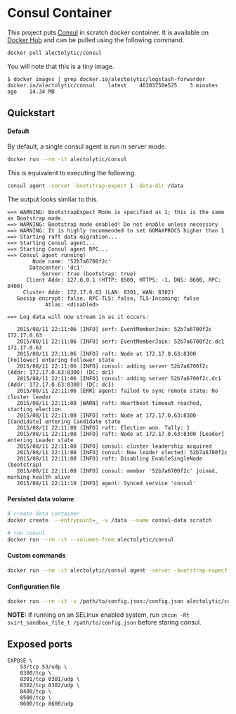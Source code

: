 # Consul Container

This project puts [Consul](https://github.com/hashicorp/consul) in scratch docker container. It is available on [Docker Hub](https://registry.hub.docker.com/u/alectolytic/consul/) and can be pulled using the following command.

```sh
docker pull alectolytic/consul
```

You will note that this is a tiny image.
```
$ docker images | grep docker.io/alectolytic/logstash-forwarder
docker.io/alectolytic/consul    latest    46303750e525    3 minutes ago    14.34 MB
```

## Quickstart

#### Default

By default, a single consul agent is run in server mode.

```sh
docker run --rm -it alectolytic/consul
```

This is equivalent to executing the following.

```sh
consul agent -server -bootstrap-expect 1 -data-dir /data
```

The output looks similar to this.

```
==> WARNING: BootstrapExpect Mode is specified as 1; this is the same as Bootstrap mode.
==> WARNING: Bootstrap mode enabled! Do not enable unless necessary
==> WARNING: It is highly recommended to set GOMAXPROCS higher than 1
==> Starting raft data migration...
==> Starting Consul agent...
==> Starting Consul agent RPC...
==> Consul agent running!
        Node name: '52b7a6700f2c'
       Datacenter: 'dc1'
           Server: true (bootstrap: true)
      Client Addr: 127.0.0.1 (HTTP: 8500, HTTPS: -1, DNS: 8600, RPC: 8400)
     Cluster Addr: 172.17.0.63 (LAN: 8301, WAN: 8302)
   Gossip encrypt: false, RPC-TLS: false, TLS-Incoming: false
            Atlas: <disabled>

==> Log data will now stream in as it occurs:

   2015/08/11 22:11:06 [INFO] serf: EventMemberJoin: 52b7a6700f2c 172.17.0.63
   2015/08/11 22:11:06 [INFO] serf: EventMemberJoin: 52b7a6700f2c.dc1 172.17.0.63
   2015/08/11 22:11:06 [INFO] raft: Node at 172.17.0.63:8300 [Follower] entering Follower state
   2015/08/11 22:11:06 [INFO] consul: adding server 52b7a6700f2c (Addr: 172.17.0.63:8300) (DC: dc1)
   2015/08/11 22:11:06 [INFO] consul: adding server 52b7a6700f2c.dc1 (Addr: 172.17.0.63:8300) (DC: dc1)
   2015/08/11 22:11:06 [ERR] agent: failed to sync remote state: No cluster leader
   2015/08/11 22:11:08 [WARN] raft: Heartbeat timeout reached, starting election
   2015/08/11 22:11:08 [INFO] raft: Node at 172.17.0.63:8300 [Candidate] entering Candidate state
   2015/08/11 22:11:08 [INFO] raft: Election won. Tally: 1
   2015/08/11 22:11:08 [INFO] raft: Node at 172.17.0.63:8300 [Leader] entering Leader state
   2015/08/11 22:11:08 [INFO] consul: cluster leadership acquired
   2015/08/11 22:11:08 [INFO] consul: New leader elected: 52b7a6700f2c
   2015/08/11 22:11:08 [INFO] raft: Disabling EnableSingleNode (bootstrap)
   2015/08/11 22:11:08 [INFO] consul: member '52b7a6700f2c' joined, marking health alive
   2015/08/11 22:11:10 [INFO] agent: Synced service 'consul'

```

#### Persisted data volume

```sh
# create data container
docker create  --entrypoint=_ -v /data --name consul-data scratch

# run consul
docker run --rm -it --volumes-from alectolytic/consul
```

#### Custom commands

```sh
docker run --rm -it alectolytic/consul agent -server -bootstrap-expect 1 -data-dir /data
```

#### Configuration file

```sh
docker run --rm -it -v /path/to/config.json:/config.json alectolytic/consul agent -config-file=/config.json
```

**NOTE:** If running on an SELinux enabled system, run `chcon -Rt svirt_sandbox_file_t /path/to/config.json` before staring consul.


## Exposed ports

```
EXPOSE \
    53/tcp 53/udp \
    8300/tcp \
    8301/tcp 8301/udp \
    8302/tcp 8302/udp \
    8400/tcp \
    8500/tcp \
    8600/tcp 8600/udp
```
